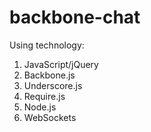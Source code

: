 backbone-chat
=============

Using technology:
1. JavaScript/jQuery
2. Backbone.js
3. Underscore.js
4. Require.js
5. Node.js
6. WebSockets

